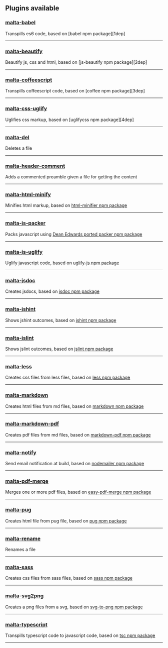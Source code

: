 Plugins available
-----------------

### [malta-babel][1]
Transpills es6 code, based on [babel npm package][1dep]  

---
### [malta-beautify][2]  
Beautify js, css and html, based on [js-beautify npm package][2dep]  

---
### [malta-coffeescript][3]  
Transpills coffeescript code, based on [coffee npm package][3dep]  

---
### [malta-css-uglify][4]  
Uglifies css markup,  based on [uglifycss npm package][4dep]  

---
### [malta-del][5]  
Deletes a file  

---
### [malta-header-comment][6]  
Adds a commented preamble given a file for getting the content

---
### [malta-html-minify][7]  
Minifies html markup, based on [html-minifier npm package][7b]  

---
### [malta-js-packer][8]  
Packs javascript using [Dean Edwards ported packer npm package][8b]  

---
### [malta-js-uglify][9]  
Uglify javascript code, based on [uglify-js npm package][9b]  

---
### [malta-jsdoc][10]  
Creates jsdocs, based on [jsdoc npm package][10b]  

---
### [malta-jshint][11]  
Shows jshint outcomes, based on [jshint npm package][11b]  

---
### [malta-jslint][12]  
Shows jslint outcomes, based on [jslint npm package][12b]  

---
### [malta-less][13]  
Creates css files from less files, based on [less npm package][13b]  

---
### [malta-markdown][14]  
Creates html files from md files, based on [markdown npm package][14b]  

---
### [malta-markdown-pdf][15]  
Creates pdf files from md files, based on [markdown-pdf npm package][15b]  

---
### [malta-notify][16]  
Send email notification at build, based on [nodemailer npm package][16b]  

---
### [malta-pdf-merge][17]  
Merges one or more pdf files, based on [easy-pdf-merge npm package][17b]  

---
### [malta-pug][18]  
Creates html file from pug file, based on [pug npm package][18b]  

---
### [malta-rename][19]  
Renames a file  

---
### [malta-sass][20]  
Creates css files from sass files, based on [sass npm package][20b]  

---
### [malta-svg2png][21]  
Creates a png files from a svg, based on [svg-to-png npm package][21b]  

---
### [malta-typescript][22]  
Transpills typescript code to javascript code, based on [tsc npm package][22b] 

-------

[0]: https://www.npmjs.org

[1]: https://www.npmjs.com/package/malta-babel
[2]: https://www.npmjs.com/package/malta-beautify
[3]: https://www.npmjs.com/package/malta-coffeescript
[4]: https://www.npmjs.com/package/malta-css-uglify
[5]: https://www.npmjs.com/package/malta-del
[6]: https://www.npmjs.com/package/malta-header-comment
[7]: https://www.npmjs.com/package/malta-html-minify
[8]: https://www.npmjs.com/package/malta-js-packer
[9]: https://www.npmjs.com/package/malta-js-uglify
[10]: https://www.npmjs.com/package/malta-jsdoc
[11]: https://www.npmjs.com/package/malta-jshint
[12]: https://www.npmjs.com/package/malta-jslint
[13]: https://www.npmjs.com/package/malta-less
[14]: https://www.npmjs.com/package/malta-markdown
[15]: https://www.npmjs.com/package/malta-markdown-pdf
[16]: https://www.npmjs.com/package/malta-notify
[17]: https://www.npmjs.com/package/malta-pdf-merge
[18]: https://www.npmjs.com/package/malta-pug
[19]: https://www.npmjs.com/package/malta-rename
[20]: https://www.npmjs.com/package/malta-sass
[21]: https://www.npmjs.com/package/malta-svg2png
[22]: https://www.npmjs.com/package/malta-typescript

[1b]: https://www.npmjs.com/package/babel
[2b]: https://www.npmjs.com/package/js-beautify
[3b]: https://www.npmjs.com/package/coffee
[4b]: https://www.npmjs.com/package/uglifycss
[7b]: https://www.npmjs.com/package/html-minifier
[8b]: https://www.npmjs.com/package/packer
[9b]: https://www.npmjs.com/package/uglify-js
[10b]: https://www.npmjs.com/package/jsdoc
[11b]: https://www.npmjs.com/package/jshint
[12b]: https://www.npmjs.com/package/jslint
[13b]: https://www.npmjs.com/package/less
[14b]: https://www.npmjs.com/package/markdown
[15b]: https://www.npmjs.com/package/markdown-pdf
[16b]: https://www.npmjs.com/package/nodemailer
[17b]: https://www.npmjs.com/package/easy-pdf-merge
[18b]: https://www.npmjs.com/package/pug
[20b]: https://www.npmjs.com/package/sass
[21b]: https://www.npmjs.com/package/svg-to-png
[22b]: https://www.npmjs.com/package/tsc
